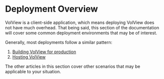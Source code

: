 # Deployment Overview

VolView is a client-side application, which means deploying VolView does not have much overhead. That being said, this section of the documentation will cover some common deployment environments that may be of interest.

Generally, most deployments follow a similar pattern:

1. [Building VolView for production](./building_for_production)
2. [Hosting VolView](./hosting_volview)

The other articles in this section cover other scenarios that may be applicable to your situation.